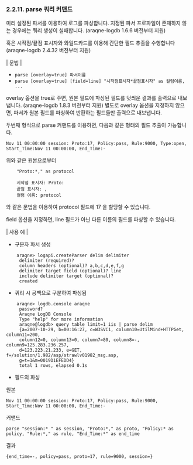 ### 2.2.11. parse 쿼리 커맨드

미리 설정된 파서를 이용하여 로그를 파싱합니다. 지정된 파서 프로파일이 존재하지 않는 경우에는 쿼리 생성이 실패합니다. (araqne-logdb 1.6.6 버전부터 지원)

혹은 시작점/끝점 표시자와 와일드카드를 이용해 간단한 필드 추출을 수행합니다 (araqne-logdb 2.4.32 버전부터 지원)

\| 문법 \|

* `parse [overlay=true] 파서이름`
* `parse [overlay=true] [field=line] "시작점표시자*끝점표시자" as 컬럼이름, ...`

overlay 옵션을 true로 주면, 원본 필드에 파싱된 필드를 덧씌운 결과를 출력으로 내보냅니다. (araqne-logdb 1.8.3 버전부터 지원) 별도로 overlay 옵션을 지정하지 않으면, 파서가 원본 필드를 파싱하여 반환하는 필드들만 출력으로 내보냅니다.

두번째 형식으로 parse 커맨드를 이용하면, 다음과 같은 형태의 필드 추출이 가능합니다.

```
Nov 11 00:00:00 session: Proto:17, Policy:pass, Rule:9000, Type:open, Start_Time:Nov 11 00:00:00, End_Time:-
```

위와 같은 원본으로부터

~~~
    "Proto:*," as protocol

    시작점 표시자: Proto:
    끝점 표시자: ,
    컬럼 이름: protocol
~~~

와 같은 문법을 이용하여 protocol 필드에 17 을 할당할 수 있습니다. 

field 옵션을 지정하면, line 필드가 아닌 다른 이름의 필드를 파싱할 수 있습니다. 



\| 사용 예 \|

* 구분자 파서 생성

~~~
    araqne> logapi.createParser delim delimiter
     delimiter (required)?
     column headers (optional)? a,b,c,d,e,f,g
     delimiter target field (optional)? line
     include delimiter target (optional)?
     created
~~~

* 쿼리 시 공백으로 구분하여 파싱됨

~~~
    araqne> logdb.console araqne
     password?
     Araqne LogDB Console
     Type "help" for more information
     araqne@logdb> query table limit=1 iis | parse delim
     {a=2007-10-29, b=00:16:27, c=W3SVC1, column10=UtilMind+HTTPGet, column11=200, 
     column12=0, column13=0, column7=80, column8=-, column9=125.283.236.257, 
     d=123.223.21.233, e=GET, f=/solution/1.982/asp/strawlv01982_msg.asp, 
     g=t=1&m=0019D1EFEDD4}
     total 1 rows, elapsed 0.1s
~~~

* 필드의 파싱

원본

~~~
Nov 11 00:00:00 session: Proto:17, Policy:pass, Rule:9000, Start_Time:Nov 11 00:00:00, End_Time:-
~~~

커맨드

```
parse "session:* " as session, "Proto:*," as proto, "Policy:* as policy, "Rule:*," as rule, "End_Time:*" as end_time
```

결과

```
{end_time=-, policy=pass, proto=17, rule=9000, session=}
```

